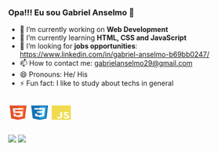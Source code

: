 ### Opa!!! Eu sou Gabriel Anselmo 👋

- 🔭 I’m currently working on <strong>Web Development</strong>
- 🌱 I’m currently learning <strong>HTML, CSS and JavaScript</strong>
- 🤔 I’m looking for <strong>jobs opportunities</strong>: https://www.linkedin.com/in/gabriel-anselmo-b69bb0247/
- 📫 How to contact me: gabrielanselmo29@gmail.com
- 😄 Pronouns: He/ His
- ⚡ Fun fact: I like to study about techs in general

<div style="display: inline_block"><br>
  <img align="center" alt="Gabriel-HTML" height="30" width="40" src="https://raw.githubusercontent.com/devicons/devicon/master/icons/html5/html5-original.svg">
  <img align="center" alt="Gabriel-CSS" height="30" width="40" src="https://raw.githubusercontent.com/devicons/devicon/master/icons/css3/css3-original.svg">
  <img align="center" alt="Gabriel-Js" height="30" width="40" src="https://raw.githubusercontent.com/devicons/devicon/master/icons/javascript/javascript-plain.svg">
  <!--<img align="right" alt="Rafa-pic" height="150" style="border-radius:50px;"-->
</div>

##

<div> 
  <a href = "mailto:gabrielanselmo29@gmail.com"><img src="https://img.shields.io/badge/-Gmail-%23333?style=for-the-badge&logo=gmail&logoColor=white" target="_blank"></a>
  <a href="https://https://www.linkedin.com/in/gabriel-anselmo-b69bb0247/" target="_blank"><img src="https://img.shields.io/badge/-LinkedIn-%230077B5?style=for-the-badge&logo=linkedin&logoColor=white" target="_blank"></a> 
</div>
